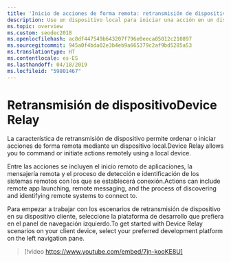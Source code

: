 ```yaml
---
title: 'Inicio de acciones de forma remota: retransmisión de dispositivo'
description: Use un dispositivo local para iniciar una acción en un dispositivo remoto.
ms.topic: overview
ms.custom: seodec2018
ms.openlocfilehash: ac8df447549b643207f796e0eeca05012c210897
ms.sourcegitcommit: 945a0f4bda02e3b4eb9a665379c2af9bd5285a53
ms.translationtype: HT
ms.contentlocale: es-ES
ms.lasthandoff: 04/18/2019
ms.locfileid: "59801467"
---
```

# <a name="device-relay"></a><span data-ttu-id="2ed78-103">Retransmisión de dispositivo</span><span class="sxs-lookup"><span data-stu-id="2ed78-103">Device Relay</span></span>

<span data-ttu-id="2ed78-104">La característica de retransmisión de dispositivo permite ordenar o iniciar acciones de forma remota mediante un dispositivo local.</span><span class="sxs-lookup"><span data-stu-id="2ed78-104">Device Relay allows you to command or initiate actions remotely using a local device.</span></span>

<span data-ttu-id="2ed78-105">Entre las acciones se incluyen el inicio remoto de aplicaciones, la mensajería remota y el proceso de detección e identificación de los sistemas remotos con los que se establecerá conexión.</span><span class="sxs-lookup"><span data-stu-id="2ed78-105">Actions can include remote app launching, remote messaging, and the process of discovering and identifying remote systems to connect to.</span></span>

<span data-ttu-id="2ed78-106">Para empezar a trabajar con los escenarios de retransmisión de dispositivo en su dispositivo cliente, seleccione la plataforma de desarrollo que prefiera en el panel de navegación izquierdo.</span><span class="sxs-lookup"><span data-stu-id="2ed78-106">To get started with Device Relay scenarios on your client device, select your preferred development platform on the left navigation pane.</span></span>

> [!video https://www.youtube.com/embed/7jn-kooKE8U]